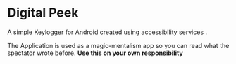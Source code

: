 # Digital Peek 

A simple Keylogger for Android created using accessibility services .

The Application is used as a magic-mentalism app so you can read what the spectator wrote before.
**Use this on your own responsibility**

